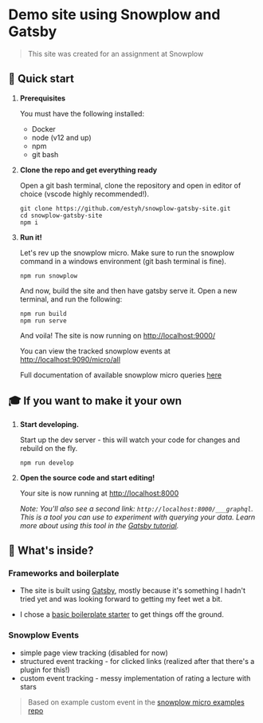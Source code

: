 # Demo site using Snowplow and Gatsby

> This site was created for an assignment at Snowplow

## 🚀 Quick start

1. **Prerequisites**

   You must have the following installed:

   - Docker
   - node (v12 and up)
   - npm
   - git bash

1. **Clone the repo and get everything ready**

   Open a git bash terminal, clone the repository and open in editor of choice (vscode highly recommended!).

   ```shell
   git clone https://github.com/estyh/snowplow-gatsby-site.git
   cd snowplow-gatsby-site
   npm i
   ```

1. **Run it!**

   Let's rev up the snowplow micro. Make sure to run the snowplow command in a windows environment (git bash terminal is fine).

   ```shell
   npm run snowplow
   ```

   And now, build the site and then have gatsby serve it. Open a new terminal, and run the following:

   ```shell
   npm run build
   npm run serve
   ```

   And voila! The site is now running on <http://localhost:9000/>

   You can view the tracked snowplow events at <http://localhost:9090/micro/all>

   Full documentation of available snowplow micro queries [here](https://github.com/snowplow-incubator/snowplow-micro/)

## 🎓 If you want to make it your own

1. **Start developing.**

   Start up the dev server - this will watch your code for changes and rebuild on the fly.

   ```shell
   npm run develop
   ```

2. **Open the source code and start editing!**

   Your site is now running at <http://localhost:8000>

   _Note: You'll also see a second link: _`http://localhost:8000/___graphql`_. This is a tool you can use to experiment with querying your data. Learn more about using this tool in the [Gatsby tutorial](https://www.gatsbyjs.com/tutorial/part-five/#introducing-graphiql)._

## 🧐 What's inside?

### Frameworks and boilerplate

- The site is built using [Gatsby](https://www.gatsbyjs.com), mostly because it's something I hadn't tried yet and was looking forward to getting my feet wet a bit.

- I chose a [basic boilerplate starter](https://github.com/gatsbyjs/gatsby-starter-blog) to get things off the ground.

### Snowplow Events

- simple page view tracking (disabled for now)
- structured event tracking - for clicked links (realized after that there's a plugin for this!)
- custom event tracking - messy implementation of rating a lecture with stars

> Based on example custom event in the [snowplow micro examples repo](https://github.com/snowplow-incubator/snowplow-micro-examples)
